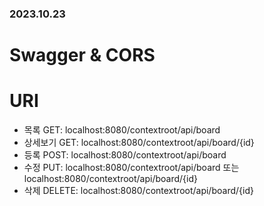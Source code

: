 ### 2023.10.23
# Swagger & CORS

# URI
- 목록 GET: localhost:8080/contextroot/api/board
- 상세보기 GET: localhost:8080/contextroot/api/board/{id}
- 등록 POST: localhost:8080/contextroot/api/board
- 수정 PUT: localhost:8080/contextroot/api/board 또는 localhost:8080/contextroot/api/board/{id}
- 삭제 DELETE: localhost:8080/contextroot/api/board/{id}
